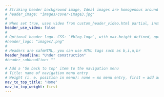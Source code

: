 ```yaml
---
# Striking header background image, Ideal images are homogenous around the centre and contrasting to the text. Non-ideal images can use `title_guard`
# header_image: "images/cover-image3.jpg"
#
# When set true, uses video from custom_header_video.html partial, instead of header_image
header_use_video: false
#
# Optional header logo. CSS: `#blog-logo`, with max-height defined, optimize to prevent scaling
#header_logo: "images/.png"
#
# Headers are safeHTML, you can use HTML tags such as b,i,u,br
header_headline: "Under construction"
#header_subheadline: ""

# Add a 'Go back to top' item to the navigation menu
# Title: name of navigation menu entry
# Weight (i. e. position in menu): none = no menu entry, first = add as first entry, last = ad as last entry
nav_to_top_title: "Home"
nav_to_top_weight: first
---
```

